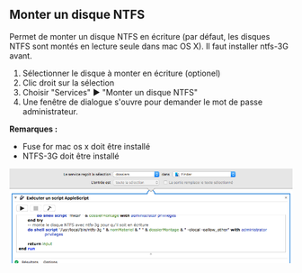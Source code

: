 ## Monter un disque NTFS

Permet de monter un disque NTFS en écriture (par défaut, les disques NTFS sont montés en lecture seule dans mac OS X).
Il faut installer ntfs-3G avant.

1. Sélectionner le disque à monter en écriture (optionel)
2. Clic droit sur la sélection
3. Choisir "Services" ▶ "Monter un disque NTFS"
4. Une fenêtre de dialogue s'ouvre pour demander le mot de passe administrateur.


**Remarques :**

- Fuse for mac os x doit être installé
- NTFS-3G doit être installé

![Aperçu](Monter_un_disque_NTFS.workflow/Contents/QuickLook/Thumbnail.png "Preview")
